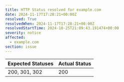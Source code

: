 ```yaml
---
title: HTTP Status resolved for example.com
date: 2024-11-17T17:28:21+00:00Z
resolved: True
resolvedWhen: 2024-11-17T17:28:21+00:00Z
resolvedStartTime: 2024-10-25T21:09:43.191474+00:00
severity: notice
affected:
  - example.com
section: issue
---
```


| Expected Statuses | Actual Status  |
|-------------------|----------------|
| 200, 301, 302 | 200 |
